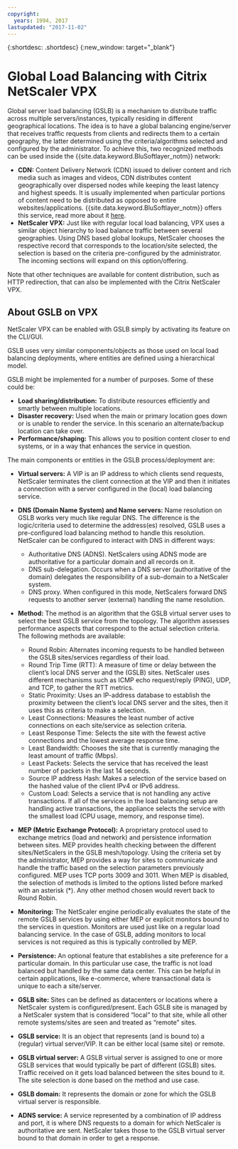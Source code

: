 ```yaml
---
copyright:
  years: 1994, 2017
lastupdated: "2017-11-02"
---
```


{:shortdesc: .shortdesc}
{:new_window: target="_blank"}

# Global Load Balancing with Citrix NetScaler VPX

Global server load balancing (GSLB) is a mechanism to distribute traffic across multiple servers/instances, typically residing in different geographical locations. The idea is to have a global balancing engine/server that receives traffic requests from clients and redirects them to a certain geography, the latter determined using the criteria/algorithms selected and configured by the administrator. To achieve this, two recognized methods can be used inside the {{site.data.keyword.BluSoftlayer_notm}} network:

* **CDN:** Content Delivery Network (CDN) issued to deliver content and rich media such as images and videos, CDN distributes content geographically over dispersed nodes while keeping the least latency and highest speeds. It is usually implemented when particular portions of content need to be distributed as opposed to entire websites/applications. {{site.data.keyword.BluSoftlayer_notm}} offers this service, read more about it [here](https://console.bluemix.net/docs/infrastructure/CDN/getting-started.html#getting-started). 
* **NetScaler VPX:** Just like with regular local load balancing, VPX uses a similar object hierarchy to load balance traffic between several geographies. Using DNS based global lookups, NetScaler chooses the respective record that corresponds to the location/site selected, the selection is based on the criteria pre-configured by the administrator. The incoming sections will expand on this option/offering.

Note that other techniques are available for content distribution, such as HTTP redirection, that can also be implemented with the Citrix NetScaler VPX. 

## About GSLB on VPX

NetScaler VPX can be enabled with GSLB simply by activating its feature on the CLI/GUI. 

GSLB uses very similar components/objects as those used on local load balancing deployments, where entities are defined using a hierarchical model.

GSLB might be implemented for a number of purposes. Some of these could be:

* **Load sharing/distribution:** To distribute resources efficiently and smartly between multiple locations.
* **Disaster recovery:** Used when the main or primary location goes down or is unable to render the service. In this scenario an alternate/backup location can take over.
* **Performance/shaping:** This allows you to position content closer to end systems, or in a way that enhances the service in question.

The main components or entities in the GSLB process/deployment are:

* **Virtual servers:** A VIP is an IP address to which clients send requests, NetScaler terminates the client connection at the VIP and then it initiates a connection with a server configured in the (local) load balancing service. 
* **DNS (Domain Name System) and Name servers:** Name resolution on GSLB works very much like regular DNS. The difference is the logic/criteria used to determine the address(es) resolved, GSLB uses a pre-configured load balancing method to handle this resolution. NetScaler can be configured to interact with DNS in different ways:
	* Authoritative DNS (ADNS). NetScalers using ADNS mode are authoritative for a particular domain and all records on it.
	* DNS sub-delegation. Occurs when a DNS server (authoritative of the domain) delegates the responsibility of a sub-domain to a NetScaler system.
	* DNS proxy. When configured in this mode, NetScalers forward DNS requests to another server (external) handling the name resolution.
* **Method:** The method is an algorithm that the GSLB virtual server uses to select the best GSLB service from the topology. The algorithm assesses performance aspects that correspond to the actual selection criteria. The following methods are available:
  * Round Robin: Alternates incoming requests to be handled between the GSLB sites/services regardless of their load.
  * Round Trip Time (RTT): A measure of time or delay between the client’s local DNS server and the (GSLB) sites. NetScaler uses different mechanisms such as ICMP echo request/reply (PING), UDP, and TCP, to gather the RTT metrics.
  * Static Proximity: Uses an IP-address database to establish the proximity between the client’s local DNS server and the sites, then it uses this as criteria to make a selection.
  * Least Connections: Measures the least number of active connections on each site/service as selection criteria.
  * Least Response Time: Selects the site with the fewest active connections and the lowest average response time.
  * Least Bandwidth: Chooses the site that is currently managing the least amount of traffic (Mbps).
  * Least Packets: Selects the service that has received the least number of packets in the last 14 seconds.
  * Source IP address Hash: Makes a selection of the service based on the hashed value of the client IPv4 or IPv6 address.
  * Custom Load: Selects a service that is not handling any active transactions. If all of the services in the load balancing setup are handling active transactions, the appliance selects the service with the smallest load (CPU usage, memory, and response time).

* **MEP (Metric Exchange Protocol):** A proprietary protocol used to exchange metrics (load and network) and persistence information between sites. MEP provides health checking between the different sites/NetScalers in the GSLB mesh/topology. Using the criteria set by the administrator, MEP provides a way for sites to communicate and handle the traffic based on the selection parameters previously configured. MEP uses TCP ports 3009 and 3011. When MEP is disabled, the selection of methods is limited to the options listed before marked with an asterisk (*). Any other method chosen would revert back to Round Robin.
* **Monitoring:** The NetScaler engine periodically evaluates the state of the remote GSLB services by using either MEP or explicit monitors bound to the services in question. Monitors are used just like on a regular load balancing service. In the case of GSLB, adding monitors to local services is not required as this is typically controlled by MEP. 
* **Persistence:** An optional feature that establishes a site preference for a particular domain. In this particular use case, the traffic is not load balanced but handled by the same data center. This can be helpful in certain applications, like e-commerce, where transactional data is unique to each a site/server.
* **GSLB site:** Sites can be defined as datacenters or locations where a NetScaler system is configured/present. Each GSLB site is managed by a NetScaler system that is considered “local” to that site, while all other remote systems/sites are seen and treated as “remote” sites.
* **GSLB service:** It is an object that represents (and is bound to) a (regular) virtual server/VIP. It can be either local (same site) or remote.
* **GSLB virtual server:** A GSLB virtual server is assigned to one or more GSLB services that would typically be part of different (GSLB) sites. Traffic received on it gets load balanced between the sites bound to it. The site selection is done based on the method and use case.
* **GSLB domain:** It represents the domain or zone for which the GSLB virtual server is responsible. 
* **ADNS service:** A service represented by a combination of IP address and port, it is where DNS requests to a domain for which NetScaler is authoritative are sent. NetScaler takes those to the GSLB virtual server bound to that domain in order to get a response.